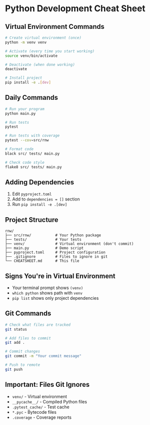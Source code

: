 # Python Development Cheat Sheet

## Virtual Environment Commands

```bash
# Create virtual environment (once)
python -m venv venv

# Activate (every time you start working)
source venv/bin/activate

# Deactivate (when done working)
deactivate

# Install project
pip install -e .[dev]
```

## Daily Commands

```bash
# Run your program
python main.py

# Run tests
pytest

# Run tests with coverage
pytest --cov=src/rnw

# Format code
black src/ tests/ main.py

# Check code style
flake8 src/ tests/ main.py
```

## Adding Dependencies

1. Edit `pyproject.toml`
2. Add to `dependencies = []` section
3. Run `pip install -e .[dev]`

## Project Structure

```
rnw/
├── src/rnw/           # Your Python package
├── tests/             # Your tests
├── venv/              # Virtual environment (don't commit)
├── main.py            # Demo script
├── pyproject.toml     # Project configuration
├── .gitignore         # Files to ignore in git
└── CHEATSHEET.md      # This file
```

## Signs You're in Virtual Environment

- Your terminal prompt shows `(venv)`
- `which python` shows path with `venv`
- `pip list` shows only project dependencies

## Git Commands

```bash
# Check what files are tracked
git status

# Add files to commit
git add .

# Commit changes
git commit -m "Your commit message"

# Push to remote
git push
```

## Important: Files Git Ignores

- `venv/` - Virtual environment
- `__pycache__/` - Compiled Python files
- `.pytest_cache/` - Test cache
- `*.pyc` - Bytecode files
- `.coverage` - Coverage reports